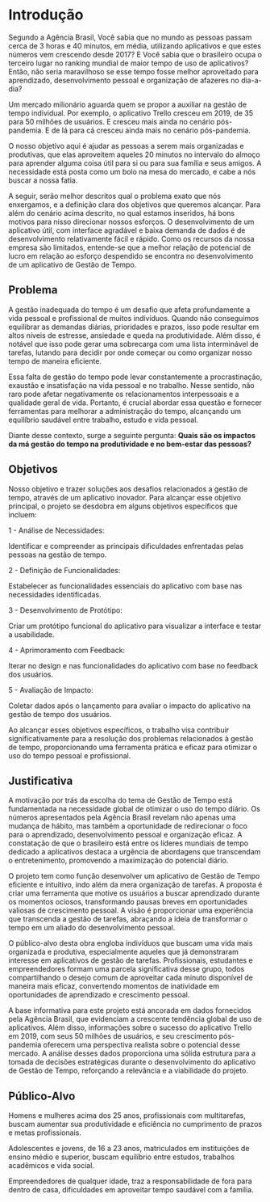# Introdução

Segundo a Agência Brasil, Você sabia que no mundo as pessoas passam cerca de 3 horas e 40 minutos, em média, utilizando aplicativos e que estes números vem crescendo desde 2017? E Você sabia que o brasileiro ocupa o terceiro lugar no ranking mundial de maior tempo de uso de aplicativos? Então, não seria maravilhoso se esse tempo fosse melhor aproveitado para aprendizado, desenvolvimento pessoal e organização de afazeres no dia-a-dia?

Um mercado milionário aguarda quem se propor a auxiliar na gestão de tempo individual. Por exemplo, o aplicativo Trello cresceu em 2019, de 35 para 50 milhões de usuários. E cresceu mais ainda no cenário pós-pandemia. E de lá para cá cresceu ainda mais no cenário pós-pandemia.

O nosso objetivo aqui é ajudar as pessoas a serem mais organizadas e produtivas, que elas aproveitem aqueles 20 minutos no intervalo do almoço para aprender alguma coisa útil para si ou para sua família e seus amigos. A necessidade está posta como um bolo na mesa do mercado, e cabe a nós buscar a nossa fatia. 

A seguir, serão melhor descritos qual o problema exato que nós enxergamos, e a definição clara dos objetivos que queremos alcançar. Para além do cenário acima descrito, no qual estamos inseridos, há bons motivos para nisso direcionar nossos esforços. O desenvolvimento de um aplicativo útil, com interface agradável e baixa demanda de dados é de desenvolvimento relativamente fácil e rápido. Como os recursos da nossa empresa são limitados, entende-se que a melhor relação de potencial de lucro em relação ao esforço despendido se encontra no desenvolvimento de um aplicativo de Gestão de Tempo.

## Problema

A gestão inadequada do tempo é um desafio que afeta profundamente a vida pessoal e profissional de muitos indivíduos. Quando não conseguimos equilibrar as demandas diárias, prioridades e prazos, isso pode resultar em altos níveis de estresse, ansiedade e queda na produtividade. Além disso, é notável que isso pode gerar uma sobrecarga com uma lista interminável de tarefas, lutando para decidir por onde começar ou como organizar nosso tempo de maneira eficiente.

Essa falta de gestão do tempo pode levar constantemente a procrastinação, exaustão e insatisfação na vida pessoal e no trabalho. Nesse sentido, não raro pode afetar negativamente os relacionamentos interpessoais e a qualidade geral de vida. Portanto, é crucial abordar essa questão e fornecer ferramentas para melhorar a administração do tempo, alcançando um equilíbrio saudável entre trabalho, estudo e vida pessoal.

Diante desse contexto, surge a seguinte pergunta: **Quais são os impactos da má gestão do tempo na produtividade e no bem-estar das pessoas?**

## Objetivos

Nosso objetivo e trazer soluções aos desafios relacionados a gestão de tempo, através de um aplicativo inovador. Para alcançar esse objetivo principal, o projeto se desdobra em alguns objetivos específicos que incluem: 

1 - Análise de Necessidades: 

Identificar e compreender as principais dificuldades enfrentadas pelas pessoas na gestão de tempo. 

2 - Definição de Funcionalidades: 

Estabelecer as funcionalidades essenciais do aplicativo com base nas necessidades identificadas. 

3 - Desenvolvimento de Protótipo: 

Criar um protótipo funcional do aplicativo para visualizar a interface e testar a usabilidade. 

4 - Aprimoramento com Feedback: 

Iterar no design e nas funcionalidades do aplicativo com base no feedback dos usuários. 

5 - Avaliação de Impacto: 

Coletar dados após o lançamento para avaliar o impacto do aplicativo na gestão de tempo dos usuários. 

Ao alcançar esses objetivos específicos, o trabalho visa contribuir significativamente para a resolução dos problemas relacionados à gestão de tempo, proporcionando uma ferramenta prática e eficaz para otimizar o uso do tempo pessoal e profissional. 

## Justificativa

A motivação por trás da escolha do tema de Gestão de Tempo está fundamentada na necessidade global de otimizar o uso do tempo diário. Os números apresentados pela Agência Brasil revelam não apenas uma mudança de hábito, mas também a oportunidade de redirecionar o foco para o aprendizado, desenvolvimento pessoal e organização eficaz. A constatação de que o brasileiro está entre os líderes mundiais de tempo dedicado a aplicativos destaca a urgência de abordagens que transcendam o entretenimento, promovendo a maximização do potencial diário.

O projeto tem como função desenvolver um aplicativo de Gestão de Tempo eficiente e intuitivo, indo além da mera organização de tarefas. A proposta é criar uma ferramenta que motive os usuários a buscar aprendizado durante os momentos ociosos, transformando pausas breves em oportunidades valiosas de crescimento pessoal. A visão é proporcionar uma experiência que transcenda a gestão de tarefas, abraçando a ideia de transformar o tempo em um aliado do desenvolvimento pessoal.

O público-alvo desta obra engloba indivíduos que buscam uma vida mais organizada e produtiva, especialmente aqueles que já demonstraram interesse em aplicativos de gestão de tarefas. Profissionais, estudantes e empreendedores formam uma parcela significativa desse grupo, todos compartilhando o desejo comum de aproveitar cada minuto disponível de maneira mais eficaz, convertendo momentos de inatividade em oportunidades de aprendizado e crescimento pessoal.

A base informativa para este projeto está ancorada em dados fornecidos pela Agência Brasil, que evidenciam a crescente tendência global de uso de aplicativos. Além disso, informações sobre o sucesso do aplicativo Trello em 2019, com seus 50 milhões de usuários, e seu crescimento pós-pandemia oferecem uma perspectiva realista sobre o potencial desse mercado. A análise desses dados proporciona uma sólida estrutura para a tomada de decisões estratégicas durante o desenvolvimento do aplicativo de Gestão de Tempo, reforçando a relevância e a viabilidade do projeto.

## Público-Alvo

Homens e mulheres acima dos 25 anos, profissionais com multitarefas, buscam aumentar sua produtividade e eficiência no cumprimento de prazos e metas profissionais.

Adolescentes e jovens, de 16 a 23 anos, matriculados em instituições de ensino médio e superior, buscam equilíbrio entre estudos, trabalhos acadêmicos e vida social.

Empreendedores de qualquer idade, traz a responsabilidade de fora para dentro de casa, dificuldades em aproveitar tempo saudável com a família. 
